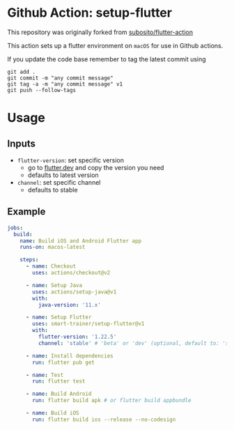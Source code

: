 # Github Action: setup-flutter

This repository was originally forked from [subosito/flutter-action](https://github.com/subosito/flutter-action.git)

This action sets up a flutter environment on `macOS` for use in Github actions. 

If you update the code base remember to tag the latest commit using 

```
git add . 
git commit -m "any commit message"
git tag -a -m "any commit message" v1
git push --follow-tags
```

# Usage

## Inputs

- `flutter-version`: set specific version
  - go to [flutter.dev](https://flutter.dev/docs/development/tools/sdk/releases) and copy the version you need
  - defaults to latest version
- `channel`: set specific channel 
  - defaults to stable 

## Example 

```yaml
jobs:
  build:
    name: Build iOS and Android Flutter app
    runs-on: macos-latest

    steps:
      - name: Checkout
        uses: actions/checkout@v2

      - name: Setup Java 
        uses: actions/setup-java@v1
        with:
          java-version: '11.x'

      - name: Setup Flutter
        uses: smart-trainer/setup-flutter@v1
        with:
          flutter-version: '1.22.5'
          channel: 'stable' # 'beta' or 'dev' (optional, default to: 'stable')

      - name: Install dependencies 
        run: flutter pub get

      - name: Test
        run: flutter test

      - name: Build Android 
        run: flutter build apk # or flutter build appbundle

      - name: Build iOS
        run: flutter build ios --release --no-codesign
```
